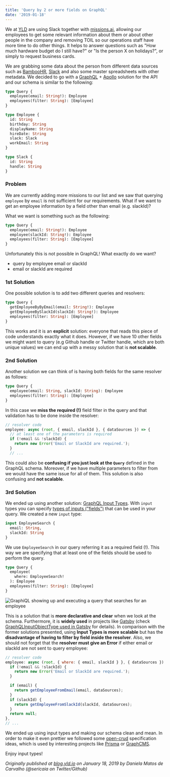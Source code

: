 ```yaml
---
title: 'Query by 2 or more fields on GraphQL'
date: '2019-01-18'
---
```


We at [YLD](https://www.yld.io/) are using Slack together with [missions.ai](https://missions.ai/), allowing our employees to get some relevant information about them or about other people in the company and removing TOIL so our operations staff have more time to do other things. It helps to answer questions such as "How much hardware budget do I still have?" or "Is the person X on holidays?", or simply to request business cards.

We are grabbing some data about the person from different data sources such as [BambooHR](https://www.bamboohr.com/api/documentation/), [Slack](https://api.slack.com/) and also some master spreadsheets with other metadata. We decided to go with a [GraphQL](https://graphql.org/) + [Apollo](https://www.apollographql.com/) solution for the API and our schema is similar to the following:

```graphql
type Query {
  employee(email: String!): Employee
  employees(filter: String): [Employee]
}

type Employee {
  id: String
  birthday: String
  displayName: String
  hireDate: String
  slack: Slack
  workEmail: String
}

type Slack {
  id: String
  handle: String
}
```

### Problem

We are currently adding more missions to our list and we saw that querying `employee` by `email` is not sufficient for our requirements. What if we want to get an employee information by a field other than email (e.g. slackId)?

What we want is something such as the following:

```graphql
type Query {
  employee(email: String!): Employee
  employee(slackId: String!): Employee
  employees(filter: String): [Employee]
}
```

Unfortunately this is not possible in GraphQL! What exactly do we want?

- query by employee email or slackId
- email or slackId are required

### 1st Solution

One possible solution is to add two different queries and resolvers:

```graphql
type Query {
  getEmployeeByByEmail(email: String!): Employee
  getEmployeeBySlackId(slackId: String!): Employee
  employees(filter: String): [Employee]
}
```

This works and it is an **explicit** solution: everyone that reads this piece of code understands exactly what it does. However, if we have 10 other fields we might want to query (e.g Github handle or Twitter handle, which are both unique values) we can end up with a messy solution that is **not scalable**.

### 2nd Solution

Another solution we can think of is having both fields for the same resolver as follows:

```graphql
type Query {
  employee(email: String, slackId: String): Employee
  employees(filter: String): [Employee]
}
```

In this case we **miss the required (!)** field filter in the query and that validation has to be done inside the resolver:

```js
// resolver code
employee: async (root, { email, slackId }, { dataSources }) => {
  // at least one of the parameters is required
  if (!email && !slackId) {
    return new Error('Email or SlackId are required.');
  }
  // ...
```

This could also be **confusing if you just look at the `Query`** defined in the GraphQL schema. Moreover, if we have multiple parameters to filter from we would have the same issue for all of them. This solution is also confusing and **not scalable**.

### 3rd Solution

We ended up using another solution: [GraphQL Input Types](https://graphql.org/graphql-js/mutations-and-input-types/). With `input` types you can specify [types of inputs ("fields")](https://graphql.org/graphql-js/type/#graphqlinputobjecttype) that can be used in your query.
We created a new `input` type:

```graphql
input EmployeeSearch {
  email: String,
  slackId: String
}
```

We use `EmployeeSearch` in our query referring it as a required field (!). This way we are specifying that at least one of the fields should be used to perform the query.

```graphql
type Query {
  employee(
    where: EmployeeSearch!
  ): Employee
  employees(filter: String): [Employee]
}
```

![GraphiQL showing up and executing a query that searches for an employee](https://user-images.githubusercontent.com/1150553/51124170-8ff3a500-1815-11e9-9ddb-dc18a63fcc7c.gif)

This is a solution that is **more declarative and clear** when we look at the schema. Furthermore, it is **widely used** in projects like [Gatsby](https://www.gatsbyjs.org/) (check [GraphQLInputObjectType used in Gatsby](https://github.com/gatsbyjs/gatsby/blob/master/packages%2Fgatsby%2Fsrc%2Fschema%2Finfer-graphql-input-fields-from-fields.js#L4) for details).
In comparison with the former solutions presented, using **Input Types is more scalable** but has the **disadvantage of having to filter by field inside the resolver**. Also, we should not forget that the **resolver must give an Error** if either email or slackId are not sent to query employee:

```js
// resolver code
employee: async (root, { where: { email, slackId } }, { dataSources }) => {
  if (!email && !slackId) {
    return new Error('Email or SlackId are required.');
  }

  if (email) {
    return getEmployeeFromEmail(email, dataSources);
  }
  if (slackId) {
    return getEmployeeFromSlackId(slackId, dataSources);
  }
  return null;
},
// ...
```

We ended up using input types and making our schema clean and mean. In order to make it even prettier we followed some [open-crud](https://github.com/opencrud/opencrud) specification ideas, which is used by interesting projects like [Prisma](https://www.prisma.io/) or [GraphCMS](https://graphcms.com).

Enjoy input types!

_Originally published at [blog.yld.io](https://blog.yld.io/) on January 18, 2019 by Daniela Matos de Carvalho (@sericaia on Twitter/Github)_
